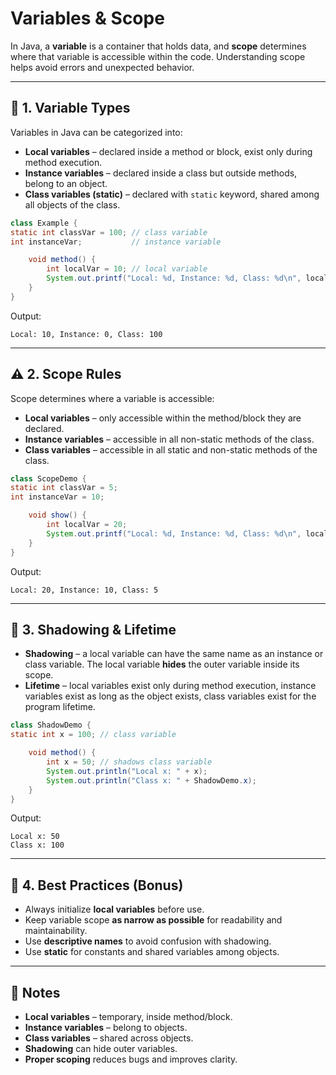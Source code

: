# Variables & Scope

In Java, a **variable** is a container that holds data, and **scope** determines where that variable is accessible within the code. Understanding scope helps avoid errors and unexpected behavior.

---

## 🔄 1. Variable Types

Variables in Java can be categorized into:

* **Local variables** – declared inside a method or block, exist only during method execution.
* **Instance variables** – declared inside a class but outside methods, belong to an object.
* **Class variables (static)** – declared with `static` keyword, shared among all objects of the class.

```java
class Example {
static int classVar = 100; // class variable
int instanceVar;           // instance variable

    void method() {
        int localVar = 10; // local variable
        System.out.printf("Local: %d, Instance: %d, Class: %d\n", localVar, instanceVar, classVar);
    }
}
```

Output:

```
Local: 10, Instance: 0, Class: 100
```

---

## ⚠️ 2. Scope Rules

Scope determines where a variable is accessible:

* **Local variables** – only accessible within the method/block they are declared.
* **Instance variables** – accessible in all non-static methods of the class.
* **Class variables** – accessible in all static and non-static methods of the class.

```java
class ScopeDemo {
static int classVar = 5;
int instanceVar = 10;

    void show() {
        int localVar = 20;
        System.out.printf("Local: %d, Instance: %d, Class: %d\n", localVar, instanceVar, classVar);
    }
}
```

Output:

```
Local: 20, Instance: 10, Class: 5
```

---

## 📏 3. Shadowing & Lifetime

* **Shadowing** – a local variable can have the same name as an instance or class variable. The local variable **hides** the outer variable inside its scope.
* **Lifetime** – local variables exist only during method execution, instance variables exist as long as the object exists, class variables exist for the program lifetime.

```java
class ShadowDemo {
static int x = 100; // class variable

    void method() {
        int x = 50; // shadows class variable
        System.out.println("Local x: " + x);
        System.out.println("Class x: " + ShadowDemo.x);
    }
}
```

Output:

```
Local x: 50
Class x: 100
```

---

## 🎯 4. Best Practices (Bonus)

* Always initialize **local variables** before use.
* Keep variable scope **as narrow as possible** for readability and maintainability.
* Use **descriptive names** to avoid confusion with shadowing.
* Use **static** for constants and shared variables among objects.

---

## 🔑 Notes

* **Local variables** – temporary, inside method/block.
* **Instance variables** – belong to objects.
* **Class variables** – shared across objects.
* **Shadowing** can hide outer variables.
* **Proper scoping** reduces bugs and improves clarity.
